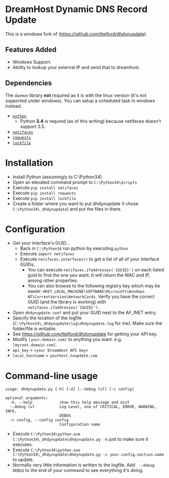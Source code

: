 # DreamHost Dynamic DNS Record Update
This is a windows fork of (https://github.com/ttelford/dhdynupdate).

## Features Added

* Windows Support.
* Ability to lookup your external IP and send that to dreamhost.

## Dependencies
The `daemon` library **not** required as it is with the linux version (it's not supported under windows).  You can setup a scheduled task in windows instead.

* [`python`](https://www.python.org/downloads/windows/)
    *  Python **3.4** is requred (as of this writing) because netifaces doesn't support 3.5.
* [`netifaces`](https://pypi.python.org/pypi/netifaces)
* [`requests`](http://docs.python-requests.org/en/latest/)
* [`lockfile`](https://pypi.python.org/pypi/lockfile)

# Installation
* Install Python (assumingly to C:\Python34)
* Open an elevated command prompt to `C:\Python34\Scripts`
* Execute `pip install netifaces`
* Execute `pip install requests`
* Execute `pip install lockfile`
* Create a folder where you want to put dhdynupdate (I chose `C:\Python34\_dhdynupdate`) and put the files in there.

# Configuration
* Get your interface's GUID...
    * Back in `C:\Python34` run python by executing `python`
    * Execute `import netifaces`
    * Execute `netifaces.interfaces()` to get a list of all of your interface GUIDs.
        * You can execute `netifaces.ifaddresses('{GUID}')` on each listed guid to find the one you want.  It will return the MAC and IP, among other properties.
        * You can also browse to the following registry key which may be easier: `HKEY_LOCAL_MACHINE\SOFTWARE\Microsoft\Windows NT\CurrentVersion\NetworkCards`. Verify you have the correct GUID (and the library is working) with `netifaces.ifaddresses('{GUID}')`.
* Open `dhdynupdate.conf` and put your GUID next to the AF_INET entry.
* Specify the location of the logfile (`C:\Python34\_dhdynupdate\log\dhdynupdate.log` for me).  Make sure the folder/file is writable.
* See https://github.com/ttelford/dhdynupdate for getting your API key.
* Modify `[your.domain.com]` to anything you want.  e.g. `[myroot.domain.com]`.
* `api_key` = `<your DreamHost API key>`
* `local_hostname` = `yourhost.toupdate.com`

# Command-line usage

	usage: dhdynupdate.py [-h] [-d] [--debug lvl] [-c config]
	
	optional arguments:
	  -h, --help            show this help message and exit
	  --debug lvl           Log Level, one of CRITICAL, ERROR, WARNING, INFO,
	                        DEBUG
	  -c config, --config config
	                        Configuration name

* Execute `C:\Python34\python.exe C:\Python34\_dhdynupdate\dhdynupdate.py -h` just to make sure it executes.
* Execute `C:\Python34\python.exe C:\Python34\_dhdynupdate\dhdynupdate.py -c your.config.section.name` to update.
* Normally very little information is written to the logfile.  Add ` --debug DEBUG` to the end of your command to see everything it's doing.
